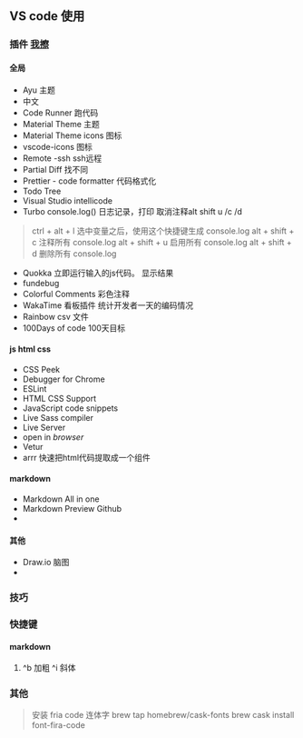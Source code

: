 ## VS code 使用
### 插件 [我擦](../JS/JS.md)
#### 全局
* Ayu 主题
* 中文
* Code Runner 跑代码
* Material Theme 主题
* Material Theme icons 图标
* vscode-icons  图标
* Remote -ssh  ssh远程
* Partial Diff 找不同
* Prettier - code formatter  代码格式化
* Todo Tree
* Visual Studio intellicode
* Turbo console.log()  日志记录，打印 取消注释alt shift u /c /d
> ctrl + alt + l 选中变量之后，使用这个快捷键生成 console.log
> alt + shift + c 注释所有 console.log
> alt + shift + u 启用所有 console.log
> alt + shift + d 删除所有 console.log

* Quokka 立即运行输入的js代码。 显示结果
* fundebug 
* Colorful Comments   彩色注释
* WakaTime           看板插件 统计开发者一天的编码情况
* Rainbow            csv 文件
* 100Days of code     100天目标
#### js html css
- CSS Peek
- Debugger for Chrome
- ESLint
- HTML CSS Support
- JavaScript code snippets
- Live Sass compiler
- Live Server
- open in *browser*
- Vetur
- arrr   快速把html代码提取成一个组件

#### markdown
- Markdown All in one
- Markdown Preview Github
- 
#### 其他
- Draw.io   脑图
- 
### 技巧
### 快捷键

#### markdown
1. ^b 加粗 ^i 斜体
### 其他
> 安装 fria code 连体字 
> brew tap homebrew/cask-fonts
> brew cask install font-fira-code